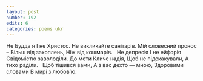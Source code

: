 ```yaml
---
layout: post
number: 192
edits: 6
categories: poems ukr
---
```


Не Будда я
І не Христос. 
Не викликайте санітарів.
Мій словесний пронос – 
Більш від захоплень, 
Ніж від кошмарів.
 
Не депресія 
І не ейфорія
Свідомістю заволоділи. 
До мети 
Кличе надія,
Щоб не підскакували, 
А тихо раділи.
 
Щоб тішився вами, 
А з вас дехто — мною,
Здоровими словами
В мирі з любов’ю. 
